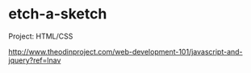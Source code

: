 # etch-a-sketch

Project: HTML/CSS

http://www.theodinproject.com/web-development-101/javascript-and-jquery?ref=lnav